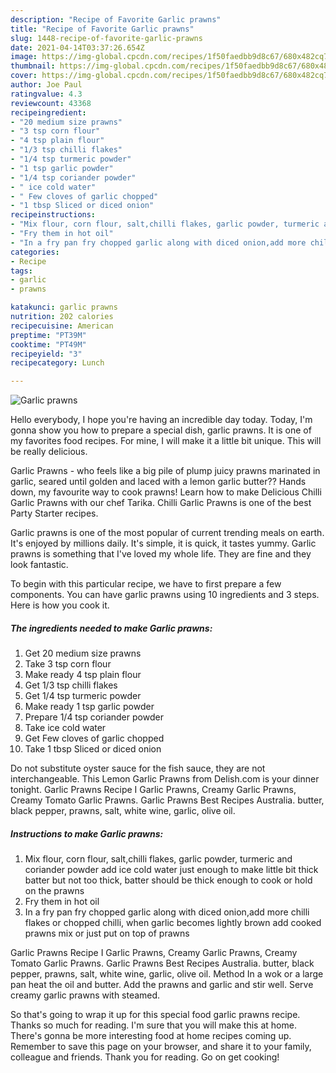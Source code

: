 ```yaml
---
description: "Recipe of Favorite Garlic prawns"
title: "Recipe of Favorite Garlic prawns"
slug: 1448-recipe-of-favorite-garlic-prawns
date: 2021-04-14T03:37:26.654Z
image: https://img-global.cpcdn.com/recipes/1f50faedbb9d8c67/680x482cq70/garlic-prawns-recipe-main-photo.jpg
thumbnail: https://img-global.cpcdn.com/recipes/1f50faedbb9d8c67/680x482cq70/garlic-prawns-recipe-main-photo.jpg
cover: https://img-global.cpcdn.com/recipes/1f50faedbb9d8c67/680x482cq70/garlic-prawns-recipe-main-photo.jpg
author: Joe Paul
ratingvalue: 4.3
reviewcount: 43368
recipeingredient:
- "20 medium size prawns"
- "3 tsp corn flour"
- "4 tsp plain flour"
- "1/3 tsp chilli flakes"
- "1/4 tsp turmeric powder"
- "1 tsp garlic powder"
- "1/4 tsp coriander powder"
- " ice cold water"
- " Few cloves of garlic chopped"
- "1 tbsp Sliced or diced onion"
recipeinstructions:
- "Mix flour, corn flour, salt,chilli flakes, garlic powder, turmeric and coriander powder add ice cold water just enough to make little bit thick batter but not too thick, batter should be thick enough to cook or hold on the prawns"
- "Fry them in hot oil"
- "In a fry pan fry chopped garlic along with diced onion,add more chilli flakes or chopped chilli, when garlic becomes lightly brown add cooked prawns mix or just put on top of prawns"
categories:
- Recipe
tags:
- garlic
- prawns

katakunci: garlic prawns 
nutrition: 202 calories
recipecuisine: American
preptime: "PT39M"
cooktime: "PT49M"
recipeyield: "3"
recipecategory: Lunch

---
```



![Garlic prawns](https://img-global.cpcdn.com/recipes/1f50faedbb9d8c67/680x482cq70/garlic-prawns-recipe-main-photo.jpg)

Hello everybody, I hope you're having an incredible day today. Today, I'm gonna show you how to prepare a special dish, garlic prawns. It is one of my favorites food recipes. For mine, I will make it a little bit unique. This will be really delicious.

Garlic Prawns - who feels like a big pile of plump juicy prawns marinated in garlic, seared until golden and laced with a lemon garlic butter?? Hands down, my favourite way to cook prawns! Learn how to make Delicious Chilli Garlic Prawns with our chef Tarika. Chilli Garlic Prawns is one of the best Party Starter recipes.

Garlic prawns is one of the most popular of current trending meals on earth. It's enjoyed by millions daily. It's simple, it is quick, it tastes yummy. Garlic prawns is something that I've loved my whole life. They are fine and they look fantastic.


To begin with this particular recipe, we have to first prepare a few components. You can have garlic prawns using 10 ingredients and 3 steps. Here is how you cook it.

<!--inarticleads1-->

##### The ingredients needed to make Garlic prawns:

1. Get 20 medium size prawns
1. Take 3 tsp corn flour
1. Make ready 4 tsp plain flour
1. Get 1/3 tsp chilli flakes
1. Get 1/4 tsp turmeric powder
1. Make ready 1 tsp garlic powder
1. Prepare 1/4 tsp coriander powder
1. Take  ice cold water
1. Get  Few cloves of garlic chopped
1. Take 1 tbsp Sliced or diced onion


Do not substitute oyster sauce for the fish sauce, they are not interchangeable. This Lemon Garlic Prawns from Delish.com is your dinner tonight. Garlic Prawns Recipe I Garlic Prawns, Creamy Garlic Prawns, Creamy Tomato Garlic Prawns. Garlic Prawns Best Recipes Australia. butter, black pepper, prawns, salt, white wine, garlic, olive oil. 

<!--inarticleads2-->

##### Instructions to make Garlic prawns:

1. Mix flour, corn flour, salt,chilli flakes, garlic powder, turmeric and coriander powder add ice cold water just enough to make little bit thick batter but not too thick, batter should be thick enough to cook or hold on the prawns
1. Fry them in hot oil
1. In a fry pan fry chopped garlic along with diced onion,add more chilli flakes or chopped chilli, when garlic becomes lightly brown add cooked prawns mix or just put on top of prawns


Garlic Prawns Recipe I Garlic Prawns, Creamy Garlic Prawns, Creamy Tomato Garlic Prawns. Garlic Prawns Best Recipes Australia. butter, black pepper, prawns, salt, white wine, garlic, olive oil. Method In a wok or a large pan heat the oil and butter. Add the prawns and garlic and stir well. Serve creamy garlic prawns with steamed. 

So that's going to wrap it up for this special food garlic prawns recipe. Thanks so much for reading. I'm sure that you will make this at home. There's gonna be more interesting food at home recipes coming up. Remember to save this page on your browser, and share it to your family, colleague and friends. Thank you for reading. Go on get cooking!
